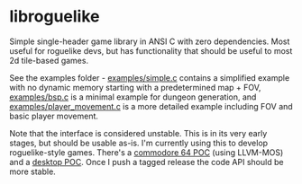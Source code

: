 # libroguelike

Simple single-header game library in ANSI C with zero dependencies. Most
useful for roguelike devs, but has functionality that should be useful to most
2d tile-based games.

See the examples folder - [examples/simple.c](./examples/simple.c) contains a
simplified example with no dynamic memory starting with a predetermined map +
FOV, [examples/bsp.c](./examples/bsp.c) is a minimal example for dungeon
generation, and [examples/player_movement.c](./examples/player_movement.c) is a
more detailed example including FOV and basic player movement.

Note that the interface is considered unstable. This is in its very early
stages, but should be usable as-is. I'm currently using this to develop
roguelike-style games. There's a [commodore 64
POC](https://github.com/MichaelMackus/roguelike-c64-poc) (using LLVM-MOS) and a
[desktop POC](https://github.com/michaelmackus/simplerl). Once I push a tagged
release the code API should be more stable.
